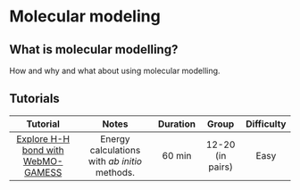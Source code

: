 # Molecular modeling

## What is molecular modelling?

How and why and what about using molecular modelling.

## Tutorials

|                 Tutorial                 |                     Notes                     | Duration |       Group        | Difficulty |
|:----------------------------------------:|:---------------------------------------------:|:--------:|:----------------:|:----------:|
| [Explore H-H bond with WebMO-GAMESS](./HHenergy.html) | Energy calculations with *ab initio* methods. |  60 min  | 12-20 (in pairs) |    Easy    |